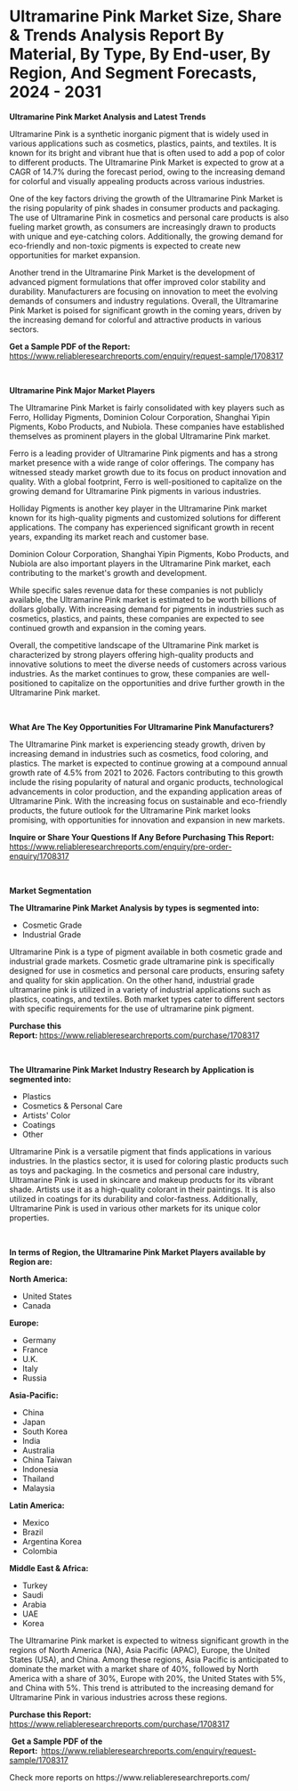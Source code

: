 <p><h1>Ultramarine Pink Market Size, Share & Trends Analysis Report By Material, By Type, By End-user, By Region, And Segment Forecasts, 2024 - 2031</h1></p><p><strong>Ultramarine Pink Market Analysis and Latest Trends</strong></p>
<p><p>Ultramarine Pink is a synthetic inorganic pigment that is widely used in various applications such as cosmetics, plastics, paints, and textiles. It is known for its bright and vibrant hue that is often used to add a pop of color to different products. The Ultramarine Pink Market is expected to grow at a CAGR of 14.7% during the forecast period, owing to the increasing demand for colorful and visually appealing products across various industries.</p><p>One of the key factors driving the growth of the Ultramarine Pink Market is the rising popularity of pink shades in consumer products and packaging. The use of Ultramarine Pink in cosmetics and personal care products is also fueling market growth, as consumers are increasingly drawn to products with unique and eye-catching colors. Additionally, the growing demand for eco-friendly and non-toxic pigments is expected to create new opportunities for market expansion.</p><p>Another trend in the Ultramarine Pink Market is the development of advanced pigment formulations that offer improved color stability and durability. Manufacturers are focusing on innovation to meet the evolving demands of consumers and industry regulations. Overall, the Ultramarine Pink Market is poised for significant growth in the coming years, driven by the increasing demand for colorful and attractive products in various sectors.</p></p>
<p><strong>Get a Sample PDF of the Report:&nbsp;</strong> <a href="https://www.reliableresearchreports.com/enquiry/request-sample/1708317">https://www.reliableresearchreports.com/enquiry/request-sample/1708317</a></p>
<p>&nbsp;</p>
<p><strong>Ultramarine Pink Major Market Players</strong></p>
<p><p>The Ultramarine Pink Market is fairly consolidated with key players such as Ferro, Holliday Pigments, Dominion Colour Corporation, Shanghai Yipin Pigments, Kobo Products, and Nubiola. These companies have established themselves as prominent players in the global Ultramarine Pink market.</p><p>Ferro is a leading provider of Ultramarine Pink pigments and has a strong market presence with a wide range of color offerings. The company has witnessed steady market growth due to its focus on product innovation and quality. With a global footprint, Ferro is well-positioned to capitalize on the growing demand for Ultramarine Pink pigments in various industries.</p><p>Holliday Pigments is another key player in the Ultramarine Pink market known for its high-quality pigments and customized solutions for different applications. The company has experienced significant growth in recent years, expanding its market reach and customer base.</p><p>Dominion Colour Corporation, Shanghai Yipin Pigments, Kobo Products, and Nubiola are also important players in the Ultramarine Pink market, each contributing to the market's growth and development.</p><p>While specific sales revenue data for these companies is not publicly available, the Ultramarine Pink market is estimated to be worth billions of dollars globally. With increasing demand for pigments in industries such as cosmetics, plastics, and paints, these companies are expected to see continued growth and expansion in the coming years.</p><p>Overall, the competitive landscape of the Ultramarine Pink market is characterized by strong players offering high-quality products and innovative solutions to meet the diverse needs of customers across various industries. As the market continues to grow, these companies are well-positioned to capitalize on the opportunities and drive further growth in the Ultramarine Pink market.</p></p>
<p>&nbsp;</p>
<p><strong>What Are The Key Opportunities For Ultramarine Pink Manufacturers?</strong></p>
<p><p>The Ultramarine Pink market is experiencing steady growth, driven by increasing demand in industries such as cosmetics, food coloring, and plastics. The market is expected to continue growing at a compound annual growth rate of 4.5% from 2021 to 2026. Factors contributing to this growth include the rising popularity of natural and organic products, technological advancements in color production, and the expanding application areas of Ultramarine Pink. With the increasing focus on sustainable and eco-friendly products, the future outlook for the Ultramarine Pink market looks promising, with opportunities for innovation and expansion in new markets.</p></p>
<p><strong>Inquire or Share Your Questions If Any Before Purchasing This Report:</strong> <a href="https://www.reliableresearchreports.com/enquiry/pre-order-enquiry/1708317">https://www.reliableresearchreports.com/enquiry/pre-order-enquiry/1708317</a></p>
<p>&nbsp;</p>
<p><strong>Market Segmentation</strong></p>
<p><strong>The Ultramarine Pink Market Analysis by types is segmented into:</strong></p>
<p><ul><li>Cosmetic Grade</li><li>Industrial Grade</li></ul></p>
<p><p>Ultramarine Pink is a type of pigment available in both cosmetic grade and industrial grade markets. Cosmetic grade ultramarine pink is specifically designed for use in cosmetics and personal care products, ensuring safety and quality for skin application. On the other hand, industrial grade ultramarine pink is utilized in a variety of industrial applications such as plastics, coatings, and textiles. Both market types cater to different sectors with specific requirements for the use of ultramarine pink pigment.</p></p>
<p><strong>Purchase this Report:&nbsp;</strong><a href="https://www.reliableresearchreports.com/purchase/1708317">https://www.reliableresearchreports.com/purchase/1708317</a></p>
<p>&nbsp;</p>
<p><strong>The Ultramarine Pink Market Industry Research by Application is segmented into:</strong></p>
<p><ul><li>Plastics</li><li>Cosmetics & Personal Care</li><li>Artists' Color</li><li>Coatings</li><li>Other</li></ul></p>
<p><p>Ultramarine Pink is a versatile pigment that finds applications in various industries. In the plastics sector, it is used for coloring plastic products such as toys and packaging. In the cosmetics and personal care industry, Ultramarine Pink is used in skincare and makeup products for its vibrant shade. Artists use it as a high-quality colorant in their paintings. It is also utilized in coatings for its durability and color-fastness. Additionally, Ultramarine Pink is used in various other markets for its unique color properties.</p></p>
<p>&nbsp;</p>
<p><strong>In terms of Region, the Ultramarine Pink Market Players available by Region are:</strong></p>
<p>
    <p> <strong> North America: </strong>
        <ul>
            <li>United States</li>
            <li>Canada</li>
        </ul>
        </p> 
    <p> <strong> Europe: </strong>
        <ul>
            <li>Germany</li>
            <li>France</li>
            <li>U.K.</li>
            <li>Italy</li>
            <li>Russia</li>
        </ul>
        </p> 
    <p> <strong> Asia-Pacific: </strong>
        <ul>
            <li>China</li>
            <li>Japan</li>
            <li>South Korea</li>
            <li>India</li>
            <li>Australia</li>
            <li>China Taiwan</li>
            <li>Indonesia</li>
            <li>Thailand</li>
            <li>Malaysia</li>
        </ul>
        </p> 
    <p> <strong> Latin America: </strong>
        <ul>
            <li>Mexico</li>
            <li>Brazil</li>
            <li>Argentina Korea</li>
            <li>Colombia</li>
        </ul>
        </p> 
    <p> <strong> Middle East & Africa: </strong>
        <ul>
            <li>Turkey</li>
            <li>Saudi</li>
            <li>Arabia</li>
            <li>UAE</li>
            <li>Korea</li>
        </ul>
    </p>
    </p>
<p><p>The Ultramarine Pink market is expected to witness significant growth in the regions of North America (NA), Asia Pacific (APAC), Europe, the United States (USA), and China. Among these regions, Asia Pacific is anticipated to dominate the market with a market share of 40%, followed by North America with a share of 30%, Europe with 20%, the United States with 5%, and China with 5%. This trend is attributed to the increasing demand for Ultramarine Pink in various industries across these regions.</p></p>
<p><strong>Purchase this Report: </strong><a href="https://www.reliableresearchreports.com/purchase/1708317">https://www.reliableresearchreports.com/purchase/1708317</a></p>
<p>&nbsp;<strong>Get a Sample PDF of the Report:&nbsp;&nbsp;</strong><a href="https://www.reliableresearchreports.com/enquiry/request-sample/1708317">https://www.reliableresearchreports.com/enquiry/request-sample/1708317</a></p>
<p><strong></strong></p>
<p>Check more reports on https://www.reliableresearchreports.com/</p>
